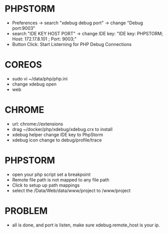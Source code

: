 # PHPSTORM

* Preferences -> search "xdebug debug port" -> change "Debug port:9003"
* search "IDE KEY HOST PORT" -> change IDE key: "IDE key: PHPSTORM; Host: 172.17.8.101 ; Port: 9003;"
* Button Click: Start Listerning for PHP Debug Connections

# COREOS

* sudo vi ~/data/php/php.ini
* change xdebug open
* web

# CHROME

* url: chrome://extensions
* drag ~/docker/php/xdebug/xdebug.crx to install
* xdebug helper change IDE key to PhpStorm
* xdebug icon change to debug/profile/trace

# PHPSTORM

* open your php script set a breakpoint
* Remote file path is not mapped to any file path
* Click to setup up path mappings
* select the /Data/Web/data/www/project to /www/project

# PROBLEM

* all is done, and port is listen, make sure xdebug.remote_host is your ip.

